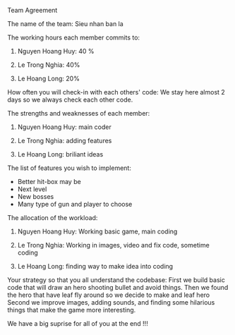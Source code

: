 Team Agreement

The name of the team: Sieu nhan ban la


The working hours each member commits to:
  1. Nguyen Hoang Huy: 40 %

  2. Le Trong Nghia: 40%

  3. Le Hoang Long: 20%

How often you will check-in with each others' code:
  We stay here almost 2 days so we always check each other code.



The strengths and weaknesses of each member:
  1. Nguyen Hoang Huy: main coder

  2. Le Trong Nghia: adding features

  3. Le Hoang Long: briliant ideas


The list of features you wish to implement: 
- Better hit-box may be
- Next level
- New bosses
- Many type of gun and player to choose

The allocation of the workload:
  1. Nguyen Hoang Huy: Working basic game, main coding

  2. Le Trong Nghia: Working in images, video and fix code, sometime coding

  3. Le Hoang Long: finding way to make idea into coding

Your strategy so that you all understand the codebase:
  First we build basic code that will draw an hero shooting bullet and avoid things.
  Then we found the hero that have leaf fly around so we decide to make and leaf hero
  Second we improve images, adding sounds, and finding some hilarious things that
  make the game more interesting.

We have a big suprise for all of you at the end !!!
